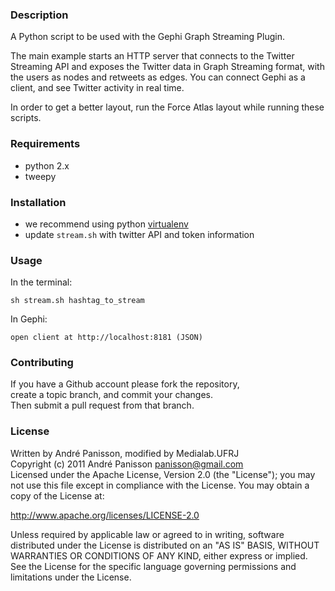 ### Description

A Python script to be used with the Gephi Graph Streaming Plugin.

The main example starts an HTTP server that connects to the Twitter Streaming API and 
exposes the Twitter data in Graph Streaming format, with the users as nodes and retweets as edges. 
You can connect Gephi as a client, and see Twitter activity in real time.

In order to get a better layout, run the Force Atlas layout while running these scripts.

### Requirements

* python 2.x
* tweepy

### Installation

* we recommend using python [virtualenv](https://github.com/medialabufrj/tutoriais/blob/master/tutorial-python-virtualenv.md)
* update `stream.sh` with twitter API and token information

### Usage

In the terminal:

```
sh stream.sh hashtag_to_stream
```

In Gephi:

```
open client at http://localhost:8181 (JSON)
```

### Contributing

If you have a Github account please fork the repository,  
create a topic branch, and commit your changes.  
Then submit a pull request from that branch.

### License

Written by André Panisson, modified by Medialab.UFRJ  
Copyright (c) 2011 André Panisson <panisson@gmail.com>  
Licensed under the Apache License, Version 2.0 (the "License"); you may not use this file except in compliance with the License. You may obtain a copy of the License at:

http://www.apache.org/licenses/LICENSE-2.0

Unless required by applicable law or agreed to in writing, software distributed under the License is distributed on an "AS IS" BASIS, WITHOUT WARRANTIES OR CONDITIONS OF ANY KIND, either express or implied. See the License for the specific language governing permissions and limitations under the License.